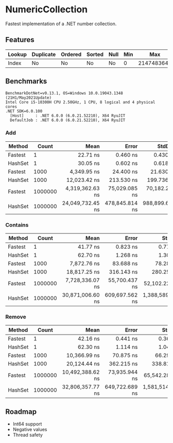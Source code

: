 # NumericCollection

Fastest implementation of a .NET number collection.

## Features

| Lookup | Duplicate | Ordered | Sorted | Null | Min |        Max |
|------- |---------- |-------- |------- |----- |---- |----------- |
|  Index |        No |      No |     No |   No |   0 | 2147483647 |

## Benchmarks

```
BenchmarkDotNet=v0.13.1, OS=Windows 10.0.19043.1348 (21H1/May2021Update)
Intel Core i5-10300H CPU 2.50GHz, 1 CPU, 8 logical and 4 physical cores
.NET SDK=6.0.100
  [Host]     : .NET 6.0.0 (6.0.21.52210), X64 RyuJIT
  DefaultJob : .NET 6.0.0 (6.0.21.52210), X64 RyuJIT
```

### Add

|  Method |   Count |             Mean |          Error |         StdDev |    Allocated |
|-------- |-------- |-----------------:|---------------:|---------------:|-------------:|
| Fastest |       1 |         22.71 ns |       0.460 ns |       0.430 ns |         96 B |
| HashSet |       1 |         30.05 ns |       0.602 ns |       0.618 ns |        168 B |
| Fastest |    1000 |      4,349.95 ns |      24.400 ns |      21.630 ns |        712 B |
| HashSet |    1000 |     12,023.42 ns |     213.530 ns |     199.736 ns |     58,664 B |
| Fastest | 1000000 |  4,319,362.63 ns |  75,029.085 ns |  70,182.253 ns |    262,577 B |
| HashSet | 1000000 | 24,049,732.45 ns | 478,845.814 ns | 988,899.641 ns | 43,111,516 B |

### Contains

|  Method |   Count |             Mean |          Error |           StdDev |    Allocated |
|-------- |-------- |-----------------:|---------------:|-----------------:|-------------:|
| Fastest |       1 |         41.77 ns |       0.823 ns |         0.770 ns |        136 B |
| HashSet |       1 |         62.70 ns |       1.268 ns |         1.302 ns |        208 B |
| Fastest |    1000 |      7,872.76 ns |      83.688 ns |        78.282 ns |        752 B |
| HashSet |    1000 |     18,817.25 ns |     316.143 ns |       280.253 ns |     58,704 B |
| Fastest | 1000000 |  7,728,336.07 ns |  55,700.437 ns |    52,102.223 ns |    262,617 B |
| HashSet | 1000000 | 30,871,006.60 ns | 609,697.562 ns | 1,388,589.877 ns | 43,111,525 B |

### Remove

|  Method |   Count |             Mean |          Error |           StdDev |    Allocated |
|-------- |-------- |-----------------:|---------------:|-----------------:|-------------:|
| Fastest |       1 |         42.16 ns |       0.441 ns |         0.368 ns |        136 B |
| HashSet |       1 |         62.30 ns |       1.114 ns |         1.042 ns |        208 B |
| Fastest |    1000 |     10,366.99 ns |      70.875 ns |        66.297 ns |        752 B |
| HashSet |    1000 |     20,124.44 ns |     362.215 ns |       338.816 ns |     58,704 B |
| Fastest | 1000000 | 10,492,388.62 ns |  73,935.944 ns |    65,542.288 ns |    262,619 B |
| HashSet | 1000000 | 32,806,357.77 ns | 649,722.689 ns | 1,581,514.822 ns | 43,111,552 B |

## Roadmap

- Int64 support
- Negative values
- Thread safety
